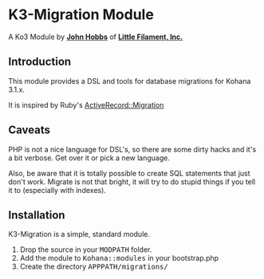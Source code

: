 K3-Migration Module
==============

A Ko3 Module by [**John Hobbs**](http://twitter.com/jmhobbs) of
**[Little Filament, Inc.](http://littlefilament.com)**

Introduction
------------

This module provides a DSL and tools for database migrations for Kohana 3.1.x.

It is inspired by Ruby's [ActiveRecord::Migration](http://api.rubyonrails.org/classes/ActiveRecord/Migration.html)

Caveats
-------

PHP is not a nice language for DSL's, so there are some dirty hacks and it's a bit verbose. Get over it or pick a new language.

Also, be aware that it is totally possible to create SQL statements that just don't work.  Migrate is not that bright, it will try to do stupid things if you tell it to (especially with indexes).

Installation
------------

K3-Migration is a simple, standard module.

1. Drop the source in your <tt>MODPATH</tt> folder.
2. Add the module to <tt>Kohana::modules</tt> in your bootstrap.php
3. Create the directory <tt>APPPATH/migrations/</tt>
